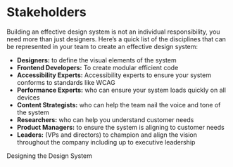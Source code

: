 # Stakeholders

Building an effective design system is not an individual responsibility, you need more than just designers. Here’s a quick list of the disciplines that can be represented in your team to create an effective design system:

- **Designers:** to define the visual elements of the system
- **Frontend Developers:** To create modular efficient code
- **Accessibility Experts:** Accessibility experts to ensure your system conforms to standards like WCAG
- **Performance Experts:** who can ensure your system loads quickly on all devices
- **Content Strategists:** who can help the team nail the voice and tone of the system
- **Researchers:** who can help you understand customer needs
- **Product Managers:**  to ensure the system is aligning to customer needs
- **Leaders:** (VPs and directors) to champion and align the vision throughout the company including up to executive leadership


<BadgeLink colorScheme='yellow' badgeText='Read' href='https://www.designbetter.co/design-systems-handbook/designing-design-system'>Designing the Design System</BadgeLink>
